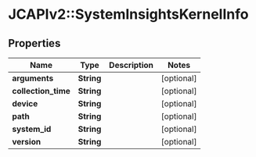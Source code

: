 # JCAPIv2::SystemInsightsKernelInfo

## Properties
Name | Type | Description | Notes
------------ | ------------- | ------------- | -------------
**arguments** | **String** |  | [optional] 
**collection_time** | **String** |  | [optional] 
**device** | **String** |  | [optional] 
**path** | **String** |  | [optional] 
**system_id** | **String** |  | [optional] 
**version** | **String** |  | [optional] 


